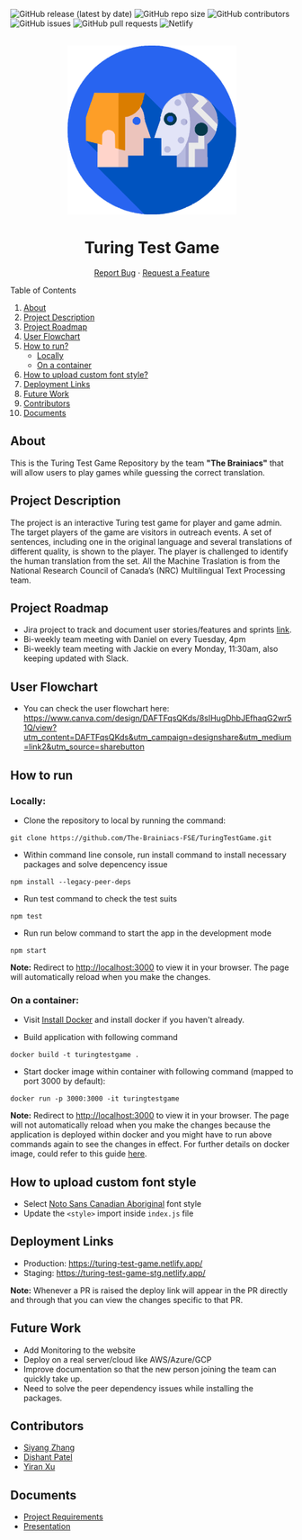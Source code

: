 ![GitHub release (latest by date)](https://img.shields.io/github/v/release/dishant9397/TuringTestGame?display_name=tag) ![GitHub repo size](https://img.shields.io/github/repo-size/dishant9397/TuringTestGame)
![GitHub contributors](https://img.shields.io/github/contributors/dishant9397/TuringTestGame) ![GitHub issues](https://img.shields.io/github/issues-raw/dishant9397/TuringTestGame) ![GitHub pull requests](https://img.shields.io/github/issues-pr-raw/dishant9397/TuringTestGame) ![Netlify](https://img.shields.io/netlify/6f8bc681-652d-4fbc-9be9-513a8bd9ca80)     

<br />
<div align="center">
    <img src="https://raw.githubusercontent.com/The-Brainiacs-FSE/TuringTestGame/master/src/components/game-intro/resources/logo.svg" alt="Logo" height="300">
  <h1 align="center">Turing Test Game</h1>
  <p align="center">
    <a href="https://github.com/The-Brainiacs-FSE/TuringTestGame/issues">Report Bug</a>
    ·
    <a href="https://github.com/The-Brainiacs-FSE/TuringTestGame/issues">Request a Feature</a>
  </p>
</div>

<!-- TABLE OF CONTENTS -->

<summary>Table of Contents</summary>
<ol>
<li><a href="#about">About</a></li>
<li><a href="#project-description">Project Description</a></li>
<li><a href="#project-roadmap">Project Roadmap</a></li>
<li><a href="#user-flowchart">User Flowchart</a></li>
<li>
  <a href="#how-to-run">How to run?</a>
  <ul>
    <li><a href="#locally">Locally</a></li>
    <li><a href="#on-a-container">On a container</a></li>
  </ul>
</li>
<li>
  <a href="#how-to-upload-custom-font-style">How to upload custom font style?</a>
</li>
<li><a href="#deployment-links">Deployment Links</a></li>    
<li><a href="#future-work">Future Work</a></li>
<li><a href="#contributors">Contributors</a></li>
<li><a href="#documents">Documents</a></li>
</ol>

## About 
This is the Turing Test Game Repository by the team **"The Brainiacs"** that will allow users to play games while guessing the correct translation.

## Project Description

The project is an interactive Turing test game for player and game admin. The target players of the game are visitors in outreach events. A set of sentences, including one in the original language and several translations of different quality, is shown to the player. The player is challenged to identify the human translation from the set. All the Machine Traslation is from the National Research Council of Canada’s (NRC) Multilingual Text Processing team.

## Project Roadmap

* Jira project to track and document user stories/features and sprints [link](https://siyangzhang.atlassian.net/jira/software/projects/TTG/boards/2).
* Bi-weekly team meeting with Daniel on every Tuesday, 4pm
* Bi-weekly team meeting with Jackie on every Monday, 11:30am, also keeping updated with Slack.

## User Flowchart

* You can check the user flowchart here: https://www.canva.com/design/DAFTFqsQKds/8sIHugDhbJEfhaqG2wr51Q/view?utm_content=DAFTFqsQKds&utm_campaign=designshare&utm_medium=link2&utm_source=sharebutton

## How to run

### Locally:
* Clone the repository to local by running the command:
```
git clone https://github.com/The-Brainiacs-FSE/TuringTestGame.git
```

* Within command line console, run install command to install necessary packages and solve depencency issue
```
npm install --legacy-peer-deps
```

* Run test command to check the test suits
```
npm test
```

* Run run below command to start the app in the development mode
```
npm start
```

**Note:** Redirect to [http://localhost:3000](http://localhost:3000) to view it in your browser. The page will automatically reload when you make the changes.

### On a container:
*  Visit [Install Docker](https://docs.docker.com/desktop/) and install docker if you haven't already.

* Build application with following command
```
docker build -t turingtestgame .
```

* Start docker image within container with following command (mapped to port 3000 by default):
```
docker run -p 3000:3000 -it turingtestgame
```

**Note:** Redirect to [http://localhost:3000](http://localhost:3000) to view it in your browser. The page will not automatically reload when you make the changes because the application is deployed within docker and you might have to run above commands again to see the changes in effect. For further details on docker image, could refer to this guide [here](https://code.visualstudio.com/docs/containers/quickstart-node).


## How to upload custom font style
* Select [Noto Sans Canadian Aboriginal](https://fonts.google.com/noto/specimen/Noto+Sans+Canadian+Aboriginal) font style
* Update the `<style>` import inside `index.js` file
 

## Deployment Links

* Production: https://turing-test-game.netlify.app/
* Staging: https://turing-test-game-stg.netlify.app/

**Note:** Whenever a PR is raised the deploy link will appear in the PR directly and through that you can view the changes specific to that PR.

## Future Work

* Add Monitoring to the website 
* Deploy on a real server/cloud like AWS/Azure/GCP
* Improve documentation so that the new person joining the team can quickly take up.
* Need to solve the peer dependency issues while installing the packages.

## Contributors

* [Siyang Zhang](https://github.com/AlexYoungZ)
* [Dishant Patel](https://github.com/dishant9397)
* [Yiran Xu](https://github.com/EranXu)

## Documents

*  [Project Requirements](docs/Project%20Requirements.docx)
*  [Presentation](docs/Presentation.pptx)

